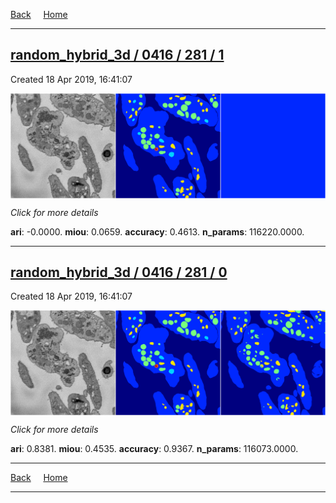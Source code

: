 
[Back](..)&nbsp;&nbsp;&nbsp;&nbsp;&nbsp;[Home](https://leapmanlab.github.io/snapshots)

---

<div class="summary"><a href="1"><h2>random_hybrid_3d / 0416 / 281 / 1</h2></a><p>Created 18 Apr 2019, 16:41:07
</p><a href="1"><img src="1/media/summary.png" align="center"></a><p>
<i>Click for more details</i>
</p></div>

**ari**: -0.0000. **miou**: 0.0659. **accuracy**: 0.4613. **n_params**: 116220.0000. 

---

<div class="summary"><a href="0"><h2>random_hybrid_3d / 0416 / 281 / 0</h2></a><p>Created 18 Apr 2019, 16:41:07
</p><a href="0"><img src="0/media/summary.png" align="center"></a><p>
<i>Click for more details</i>
</p></div>

**ari**: 0.8381. **miou**: 0.4535. **accuracy**: 0.9367. **n_params**: 116073.0000. 

---

[Back](..)&nbsp;&nbsp;&nbsp;&nbsp;&nbsp;[Home](https://leapmanlab.github.io/snapshots)

---